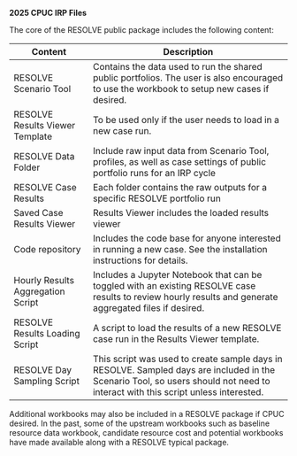 **2025 CPUC IRP Files**

The core of the RESOLVE public package includes the following content:

| **Content**                       | **Description**                                                                                                                                                                 |
|-----------------------------------|---------------------------------------------------------------------------------------------------------------------------------------------------------------------------------|
| RESOLVE Scenario Tool             | Contains the data used to run the shared public portfolios. The user is also encouraged to use the workbook to setup new cases if desired.                                      |
| RESOLVE Results Viewer Template   | To be used only if the user needs to load in a new case run.                                                                                                                    |
| RESOLVE Data Folder               | Include raw input data from Scenario Tool, profiles, as well as case settings of public portfolio runs for an IRP cycle                                                         |
| RESOLVE Case Results              | Each folder contains the raw outputs for a specific RESOLVE portfolio run                                                                                                       |
| Saved Case Results Viewer         | Results Viewer includes the loaded results viewer                                                                                                                               |
| Code repository                   | Includes the code base for anyone interested in running a new case. See the installation instructions for details.                                                              |
| Hourly Results Aggregation Script | Includes a Jupyter Notebook that can be toggled with an existing RESOLVE case results to review hourly results and generate aggregated files if desired.                        |
| RESOLVE Results Loading Script    | A script to load the results of a new RESOLVE case run in the Results Viewer template.                                                                                          |
| RESOLVE Day Sampling Script       | This script was used to create sample days in RESOLVE. Sampled days are included in the Scenario Tool, so users should not need to interact with this script unless interested. |

Additional workbooks may also be included in a RESOLVE package if CPUC desired. In the past, some of the upstream workbooks such as baseline resource data workbook, candidate resource cost and potential workbooks have made available along with a RESOLVE typical package.